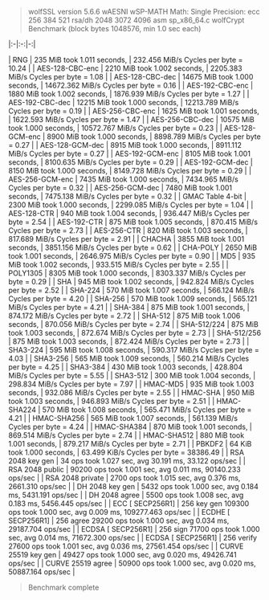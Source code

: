 > wolfSSL version 5.6.6 wAESNI wSP-MATH 
> Math: Single Precision: ecc 256 384 521 rsa/dh 2048 3072 4096 asm sp_x86_64.c 
> wolfCrypt Benchmark (block bytes 1048576, min 1.0 sec each) 

|:-|:-:|-:|

| RNG | 235 MiB took 1.011 seconds, | 232.456 MiB/s Cycles per byte = 10.24 | 
| AES-128-CBC-enc | 2210 MiB took 1.002 seconds, | 2205.383 MiB/s Cycles per byte = 1.08 | 
| AES-128-CBC-dec | 14675 MiB took 1.000 seconds, | 14672.362 MiB/s Cycles per byte = 0.16 | 
| AES-192-CBC-enc | 1880 MiB took 1.002 seconds, | 1876.939 MiB/s Cycles per byte = 1.27 | 
| AES-192-CBC-dec | 12215 MiB took 1.000 seconds, | 12213.789 MiB/s Cycles per byte = 0.19 | 
| AES-256-CBC-enc | 1625 MiB took 1.001 seconds, | 1622.593 MiB/s Cycles per byte = 1.47 | 
| AES-256-CBC-dec | 10575 MiB took 1.000 seconds, | 10572.767 MiB/s Cycles per byte = 0.23 | 
| AES-128-GCM-enc | 8900 MiB took 1.000 seconds, | 8898.789 MiB/s Cycles per byte = 0.27 | 
| AES-128-GCM-dec | 8915 MiB took 1.000 seconds, | 8911.112 MiB/s Cycles per byte = 0.27 | 
| AES-192-GCM-enc | 8105 MiB took 1.001 seconds, | 8100.635 MiB/s Cycles per byte = 0.29 | 
| AES-192-GCM-dec | 8150 MiB took 1.000 seconds, | 8149.728 MiB/s Cycles per byte = 0.29 | 
| AES-256-GCM-enc | 7435 MiB took 1.000 seconds, | 7434.965 MiB/s Cycles per byte = 0.32 | 
| AES-256-GCM-dec | 7480 MiB took 1.001 seconds, | 7475.138 MiB/s Cycles per byte = 0.32 | 
| GMAC Table 4-bit | 2300 MiB took 1.000 seconds, | 2299.085 MiB/s Cycles per byte = 1.04 | 
| AES-128-CTR | 940 MiB took 1.004 seconds, | 936.447 MiB/s Cycles per byte = 2.54 | 
| AES-192-CTR | 875 MiB took 1.005 seconds, | 870.415 MiB/s Cycles per byte = 2.73 | 
| AES-256-CTR | 820 MiB took 1.003 seconds, | 817.689 MiB/s Cycles per byte = 2.91 | 
| CHACHA | 3855 MiB took 1.001 seconds, | 3851.156 MiB/s Cycles per byte = 0.62 | 
| CHA-POLY | 2650 MiB took 1.001 seconds, | 2646.975 MiB/s Cycles per byte = 0.90 | 
| MD5 | 935 MiB took 1.002 seconds, | 933.515 MiB/s Cycles per byte = 2.55 | 
| POLY1305 | 8305 MiB took 1.000 seconds, | 8303.337 MiB/s Cycles per byte = 0.29 | 
| SHA | 945 MiB took 1.002 seconds, | 942.824 MiB/s Cycles per byte = 2.52 | 
| SHA-224 | 570 MiB took 1.007 seconds, | 566.124 MiB/s Cycles per byte = 4.20 | 
| SHA-256 | 570 MiB took 1.009 seconds, | 565.121 MiB/s Cycles per byte = 4.21 | 
| SHA-384 | 875 MiB took 1.001 seconds, | 874.172 MiB/s Cycles per byte = 2.72 | 
| SHA-512 | 875 MiB took 1.006 seconds, | 870.056 MiB/s Cycles per byte = 2.74 | 
| SHA-512/224 | 875 MiB took 1.003 seconds, | 872.674 MiB/s Cycles per byte = 2.73 | 
| SHA-512/256 | 875 MiB took 1.003 seconds, | 872.424 MiB/s Cycles per byte = 2.73 | 
| SHA3-224 | 595 MiB took 1.008 seconds, | 590.317 MiB/s Cycles per byte = 4.03 | 
| SHA3-256 | 565 MiB took 1.009 seconds, | 560.214 MiB/s Cycles per byte = 4.25 | 
| SHA3-384 | 430 MiB took 1.003 seconds, | 428.804 MiB/s Cycles per byte = 5.55 | 
| SHA3-512 | 300 MiB took 1.004 seconds, | 298.834 MiB/s Cycles per byte = 7.97 | 
| HMAC-MD5 | 935 MiB took 1.003 seconds, | 932.086 MiB/s Cycles per byte = 2.55 | 
| HMAC-SHA | 950 MiB took 1.003 seconds, | 946.893 MiB/s Cycles per byte = 2.51 | 
| HMAC-SHA224 | 570 MiB took 1.008 seconds, | 565.471 MiB/s Cycles per byte = 4.21 | 
| HMAC-SHA256 | 565 MiB took 1.007 seconds, | 561.139 MiB/s Cycles per byte = 4.24 | 
| HMAC-SHA384 | 870 MiB took 1.001 seconds, | 869.514 MiB/s Cycles per byte = 2.74 | 
| HMAC-SHA512 | 880 MiB took 1.001 seconds, | 879.217 MiB/s Cycles per byte = 2.71 | 
| PBKDF2 | 64 KiB took 1.000 seconds, | 63.499 KiB/s Cycles per byte = 38386.49 | 
| RSA 2048 key gen | 34 ops took 1.027 sec, avg 30.191 ms, 33.122 ops/sec | 
| RSA 2048 public | 90200 ops took 1.001 sec, avg 0.011 ms, 90140.233 ops/sec | 
| RSA 2048 private | 2700 ops took 1.015 sec, avg 0.376 ms, 2661.310 ops/sec | 
| DH 2048 key gen | 5432 ops took 1.000 sec, avg 0.184 ms, 5431.191 ops/sec | 
| DH 2048 agree | 5500 ops took 1.008 sec, avg 0.183 ms, 5456.445 ops/sec | 
| ECC [ SECP256R1] | 256 key gen 109300 ops took 1.000 sec, avg 0.009 ms, 109277.463 ops/sec | 
| ECDHE [ SECP256R1] | 256 agree 29200 ops took 1.000 sec, avg 0.034 ms, 29187.704 ops/sec | 
| ECDSA [ SECP256R1] | 256 sign 71700 ops took 1.000 sec, avg 0.014 ms, 71672.300 ops/sec | 
| ECDSA [ SECP256R1] | 256 verify 27600 ops took 1.001 sec, avg 0.036 ms, 27561.454 ops/sec | 
| CURVE 25519 key gen | 49427 ops took 1.000 sec, avg 0.020 ms, 49426.741 ops/sec | 
| CURVE 25519 agree | 50900 ops took 1.000 sec, avg 0.020 ms, 50887.164 ops/sec | 

> Benchmark complete